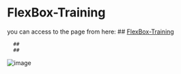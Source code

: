 # FlexBox-Training
you can access to the page from here:
      ##
      <a href="https://abdelmajiid.github.io/FlexBox-Training" target="_blank" rel=""> FlexBox-Training </a>
      
      ##
      ##
![image](https://user-images.githubusercontent.com/65561176/220588318-5885a4a7-7b31-4f17-b882-59e17c35b63b.png)
